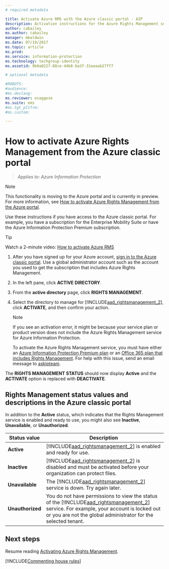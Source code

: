 ```yaml
---
# required metadata

title: Activate Azure RMS with the Azure classic portal - AIP
description: Activation instructions for the Azure Rights Management service when you have access to the Azure portal. For example, you have a subscription for the Enterprise Mobility Suite or have the Azure Information Protection Premium subscription.
author: cabailey
ms.author: cabailey
manager: mbaldwin
ms.date: 07/19/2017
ms.topic: article
ms.prod:
ms.service: information-protection
ms.technology: techgroup-identity
ms.assetid: 9b0a0227-88ce-44b8-ba3f-31eeaab27ff7

# optional metadata

#ROBOTS:
#audience:
#ms.devlang:
ms.reviewer: esaggese
ms.suite: ems
#ms.tgt_pltfrm:
#ms.custom:

---
```


# How to activate Azure Rights Management from the Azure classic portal

>*Applies to: Azure Information Protection*

> [!NOTE]
>This functionality is moving to the Azure portal and is currently in preview. For more information, see [How to activate Azure Rights Management from the Azure portal](activate-azure.md).

Use these instructions if you have access to the Azure classic portal. For example, you have a subscription for the Enterprise Mobility Suite or have the Azure Information Protection Premium subscription.

> [!TIP]
> Watch a 2-minute video: [How to activate Azure RMS](https://channel9.msdn.com/series/pit-stop-enterprise-mobility-suite/activate-azure-rms)

1.  After you have signed up for your Azure account, [sign in to the Azure classic portal](http://go.microsoft.com/fwlink/p/?LinkID=275081). Use a global administrator account such as the account you used to get the subscription that includes Azure Rights Management.

2.  In the left pane, click **ACTIVE DIRECTORY**.

3.  From the **active directory** page, click **RIGHTS MANAGEMENT**.

4.  Select the directory to manage for [!INCLUDE[aad_rightsmanagement_2](../includes/aad_rightsmanagement_2_md.md)], click **ACTIVATE**, and then confirm your action.

    > [!NOTE]
    >If you see an activation error, it might be because your service plan or product version does not include the Azure Rights Management service for Azure Information Protection.
    >
    >To activate the Azure Rights Management service, you must have either an [Azure Information Protection Premium plan](https://www.microsoft.com/cloud-platform/azure-information-protection-pricing) or an [Office 365 plan that includes Rights Management](http://download.microsoft.com/download/E/C/F/ECF42E71-4EC0-48FF-AA00-577AC14D5B5C/Azure_Information_Protection_licensing_datasheet_EN-US.pdf). For help with this issue, send an email message to [askipteam](mailto:askipteam@microsoft.com?subject=I%20cannot%20activate%20RMS).


The **RIGHTS MANAGEMENT STATUS** should now display **Active** and the **ACTIVATE** option is replaced with **DEACTIVATE**.

## Rights Management status values and descriptions in the Azure classic portal
In addition to the **Active** status, which indicates that the Rights Management service is enabled and ready to use, you might also see **Inactive**, **Unavailable**, or **Unauthorized**.

|Status value|Description|
|----------------|---------------|
|**Active**|[!INCLUDE[aad_rightsmanagement_2](../includes/aad_rightsmanagement_2_md.md)] is enabled and ready for use.|
|**Inactive**|[!INCLUDE[aad_rightsmanagement_2](../includes/aad_rightsmanagement_2_md.md)] is disabled and must be activated before your organization can protect files.|
|**Unavailable**|The [!INCLUDE[aad_rightsmanagement_2](../includes/aad_rightsmanagement_2_md.md)] service is down. Try again later.|
|**Unauthorized**|You do not have permissions to view the status of the [!INCLUDE[aad_rightsmanagement_2](../includes/aad_rightsmanagement_2_md.md)] service. For example, your account is locked out or you are not the global administrator for the selected tenant.|

## Next steps
Resume reading [Activating Azure Rights Management](activate-service.md#configuring-onboarding-controls-for-a-phased-deployment).

[!INCLUDE[Commenting house rules](../includes/houserules.md)]